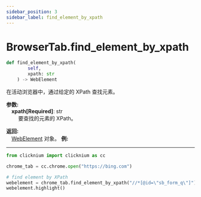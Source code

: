 ```yaml
---
sidebar_position: 3
sidebar_label: find_element_by_xpath
---
```

# BrowserTab.find_element_by_xpath
```python
def find_element_by_xpath(
        self,
        xpath: str
    ) -> WebElement
```  

在活动浏览器中，通过给定的 XPath 查找元素。

**参数:**  
    &emsp;**xpath[Required]**: str     
        &emsp;&emsp; 要查找的元素的 XPath。

**返回:**  
    &emsp;[WebElement](webelement.md) 对象。
**例:**
***
```python
from clicknium import clicknium as cc

chrome_tab = cc.chrome.open("https://bing.com")

# find element by XPath
webelement = chrome_tab.find_element_by_xpath("//*[@id=\"sb_form_q\"]")
webelement.highlight()

```